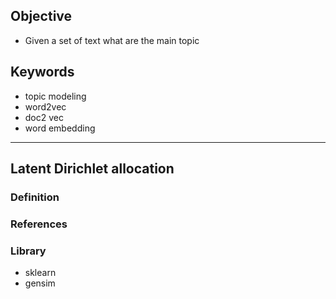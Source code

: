 
## Objective 
- Given a set of text what are the main topic 

## Keywords 
- topic modeling 
- word2vec 
- doc2 vec 
- word embedding

***

## Latent Dirichlet allocation 

### Definition 

### References 

### Library 
- sklearn 
- gensim 
